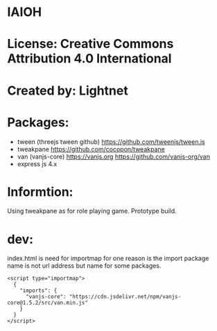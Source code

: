 # IAIOH

# License: Creative Commons Attribution 4.0 International

# Created by: Lightnet

# Packages:
* tween (threejs tween github) https://github.com/tweenjs/tween.js
* tweakpane https://github.com/cocopon/tweakpane
* van (vanjs-core) https://vanjs.org https://github.com/vanjs-org/van
* express js 4.x

# Informtion:
  Using tweakpane as for role playing game. Prototype build.


# dev:
  index.html is need for importmap for one reason is the import package name is not url address but name for some packages.

```
<script type="importmap">
  {
    "imports": {
      "vanjs-core": "https://cdn.jsdelivr.net/npm/vanjs-core@1.5.2/src/van.min.js"
    }
  }
</script>
```
